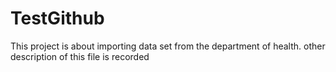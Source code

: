 # TestGithub



This project is about importing data set from the department of health.
other description of this file is recorded 

